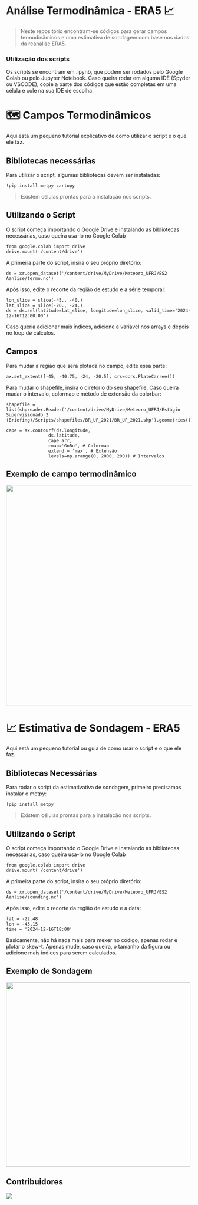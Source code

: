 # Análise Termodinâmica - ERA5 📈

> Neste repositório encontram-se códigos para gerar campos termodinâmicos e uma estimativa de sondagem com base nos dados da reanálise ERA5.

### Utilização dos scripts

Os scripts se encontram em .ipynb, que podem ser rodados pelo Google Colab ou pelo Jupyter Notebook. Caso queira rodar em alguma IDE (Spyder ou VSCODE), copie a parte dos códigos que estão completas em uma célula e cole na sua IDE de escolha. 


# 🗺️ Campos Termodinâmicos 

Aqui está um pequeno tutorial explicativo de como utilizar o script e o que ele faz.

## Bibliotecas necessárias

Para utilizar o script, algumas bibliotecas devem ser instaladas: 
```
!pip install metpy cartopy
```
> Existem células prontas para a instalação nos scripts.

## Utilizando o Script

O script começa importando o Google Drive e instalando as bibliotecas necessárias, caso queira usa-lo no Google Colab 
```
from google.colab import drive
drive.mount('/content/drive')
```

A primeira parte do script, insira o seu próprio diretório:
```
ds = xr.open_dataset('/content/drive/MyDrive/Meteoro_UFRJ/ES2 Aanlise/termo.nc')
```
Após isso, edite o recorte da região de estudo e a série temporal:

```
lon_slice = slice(-45., -40.)
lat_slice = slice(-20., -24.)
ds = ds.sel(latitude=lat_slice, longitude=lon_slice, valid_time='2024-12-16T12:00:00')
```

Caso queria adicionar mais índices, adicione a variável nos arrays e depois no loop de cálculos.

## Campos

Para mudar a região que será plotada no campo, edite essa parte: 
```
ax.set_extent([-45, -40.75, -24, -20.5], crs=ccrs.PlateCarree())
```
Para mudar o shapefile, insira o diretorio do seu shapefile. Caso queira mudar o intervalo, colormap e método de extensão da colorbar:
```
shapefile = list(shpreader.Reader('/content/drive/MyDrive/Meteoro_UFRJ/Estágio Supervisionado 2 (Briefing)/Scripts/shapefiles/BR_UF_2021/BR_UF_2021.shp').geometries())
```
```
cape = ax.contourf(ds.longitude,
                ds.latitude,
                cape_arr,
                cmap='GnBu', # Colormap
                extend = 'max', # Extensão
                levels=np.arange(0, 2000, 200)) # Intervalos
```

## Exemplo de campo termodinâmico

<img src="https://github.com/user-attachments/assets/8addd190-fc08-48d1-a91b-f7bd9ed8c6d3" width="600">





# 📈 Estimativa de Sondagem - ERA5

Aqui está um pequeno tutorial ou guia de como usar o script e o que ele faz.

## Bibliotecas Necessárias

Para rodar o script da estimativativa de sondagem, primeiro precisamos instalar o metpy:
```
!pip install metpy
```
> Existem células prontas para a instalação nos scripts.

## Utilizando o Script

O script começa importando o Google Drive e instalando as bibliotecas necessárias, caso queira usa-lo no Google Colab 
```
from google.colab import drive
drive.mount('/content/drive')
```

A primeira parte do script, insira o seu próprio diretório:
```
ds = xr.open_dataset('/content/drive/MyDrive/Meteoro_UFRJ/ES2 Aanlise/sounding.nc')
```
Após isso, edite o recorte da região de estudo e a data:

```
lat = -22.48
lon = -43.15
time = '2024-12-16T18:00'
```
Basicamente, não há nada mais para mexer no código, apenas rodar e plotar o skew-t. Apenas mude, caso queira, o tamanho da figura ou adicione mais indices para serem calculados.

## Exemplo de Sondagem
<img src="https://github.com/user-attachments/assets/120964bf-cddb-4d8b-9ad2-8a291f4fb1af" width="500">

## Contribuidores

<a href="https://github.com/GHMachado/Plots_Satelite_GOES16/graphs/contributors">
  <img src="https://contrib.rocks/image?repo=GHMachado/Plots_Satelite_GOES16" />
</a>

